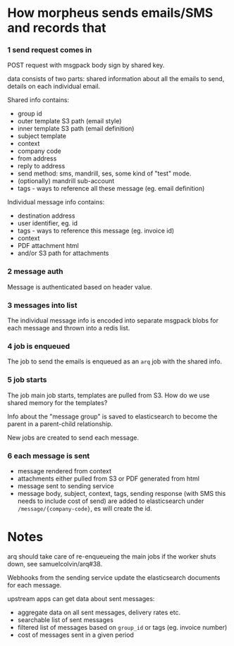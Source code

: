 # How morpheus sends emails/SMS and records that 

### 1 send request comes in

POST request with msgpack body sign by shared key.

data consists of two parts: shared information about all the emails to send, details
on each individual email.

Shared info contains:
* group id
* outer template S3 path (email style)
* inner template S3 path (email definition)
* subject template
* context
* company code
* from address
* reply to address
* send method: sms, mandrill, ses, some kind of "test" mode.
* (optionally) mandrill sub-account
* tags - ways to reference all these message (eg. email definition)

Individual message info contains:
* destination address
* user identifier, eg. id
* tags - ways to reference this message (eg. invoice id)
* context
* PDF attachment html
* and/or S3 path for attachments

### 2 message auth

Message is authenticated based on header value.

### 3 messages into list

The individual message info is encoded into separate msgpack blobs for each message and thrown into a redis list.
 
### 4 job is enqueued

The job to send the emails is enqueued as an `arq` job with the shared info.

### 5 job starts

The job main job starts, templates are pulled from S3. How do we use shared memory for the templates?

Info about the "message group" is saved to elasticsearch to become the parent in a parent-child relationship. 

New jobs are created to send each message. 

### 6 each message is sent

* message rendered from context
* attachments either pulled from S3 or PDF generated from html
* message sent to sending service
* message body, subject, context, tags, sending response (with SMS this needs to include cost of send) 
are added to elasticsearch under `/message/{company-code}`, es will create the id.

# Notes

arq should take care of re-enqueueing the main jobs if the worker shuts down, see samuelcolvin/arq#38.

Webhooks from the sending service update the elasticsearch documents for each message.

upstream apps can get data about sent messages:
* aggregate data on all sent messages, delivery rates etc.
* searchable list of sent messages
* filtered list of messages based on `group_id` or tags (eg. invoice number)
* cost of messages sent in a given period
